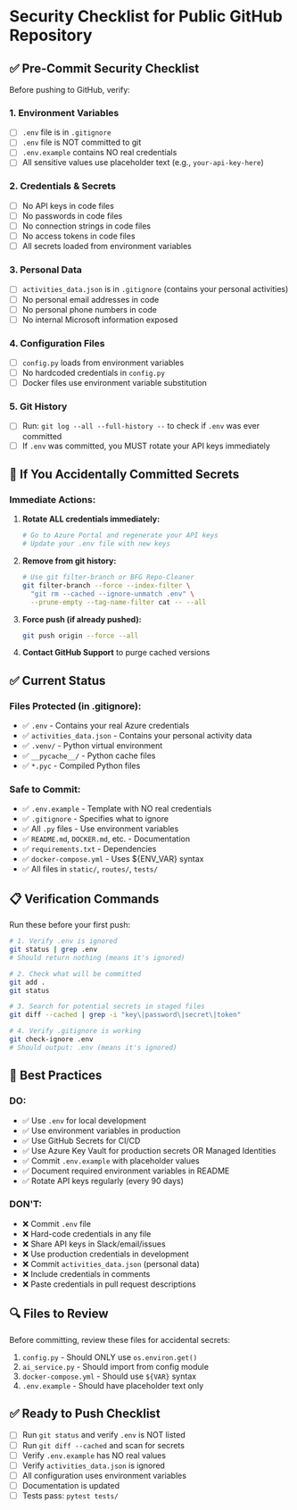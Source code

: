 # Security Checklist for Public GitHub Repository

## ✅ Pre-Commit Security Checklist

Before pushing to GitHub, verify:

### 1. **Environment Variables**
- [ ] `.env` file is in `.gitignore`
- [ ] `.env` file is NOT committed to git
- [ ] `.env.example` contains NO real credentials
- [ ] All sensitive values use placeholder text (e.g., `your-api-key-here`)

### 2. **Credentials & Secrets**
- [ ] No API keys in code files
- [ ] No passwords in code files
- [ ] No connection strings in code files
- [ ] No access tokens in code files
- [ ] All secrets loaded from environment variables

### 3. **Personal Data**
- [ ] `activities_data.json` is in `.gitignore` (contains your personal activities)
- [ ] No personal email addresses in code
- [ ] No personal phone numbers in code
- [ ] No internal Microsoft information exposed

### 4. **Configuration Files**
- [ ] `config.py` loads from environment variables
- [ ] No hardcoded credentials in `config.py`
- [ ] Docker files use environment variable substitution

### 5. **Git History**
- [ ] Run: `git log --all --full-history --` to check if `.env` was ever committed
- [ ] If `.env` was committed, you MUST rotate your API keys immediately

## 🚨 If You Accidentally Committed Secrets

### Immediate Actions:

1. **Rotate ALL credentials immediately:**
   ```bash
   # Go to Azure Portal and regenerate your API keys
   # Update your .env file with new keys
   ```

2. **Remove from git history:**
   ```bash
   # Use git filter-branch or BFG Repo-Cleaner
   git filter-branch --force --index-filter \
     "git rm --cached --ignore-unmatch .env" \
     --prune-empty --tag-name-filter cat -- --all
   ```

3. **Force push (if already pushed):**
   ```bash
   git push origin --force --all
   ```

4. **Contact GitHub Support** to purge cached versions

## ✅ Current Status

### Files Protected (in .gitignore):
- ✅ `.env` - Contains your real Azure credentials
- ✅ `activities_data.json` - Contains your personal activity data
- ✅ `.venv/` - Python virtual environment
- ✅ `__pycache__/` - Python cache files
- ✅ `*.pyc` - Compiled Python files

### Safe to Commit:
- ✅ `.env.example` - Template with NO real credentials
- ✅ `.gitignore` - Specifies what to ignore
- ✅ All `.py` files - Use environment variables
- ✅ `README.md`, `DOCKER.md`, etc. - Documentation
- ✅ `requirements.txt` - Dependencies
- ✅ `docker-compose.yml` - Uses ${ENV_VAR} syntax
- ✅ All files in `static/`, `routes/`, `tests/`

## 📋 Verification Commands

Run these before your first push:

```bash
# 1. Verify .env is ignored
git status | grep .env
# Should return nothing (means it's ignored)

# 2. Check what will be committed
git add .
git status

# 3. Search for potential secrets in staged files
git diff --cached | grep -i "key\|password\|secret\|token"

# 4. Verify .gitignore is working
git check-ignore .env
# Should output: .env (means it's ignored)
```

## 🔐 Best Practices

### DO:
- ✅ Use `.env` for local development
- ✅ Use environment variables in production
- ✅ Use GitHub Secrets for CI/CD
- ✅ Use Azure Key Vault for production secrets OR Managed Identities
- ✅ Commit `.env.example` with placeholder values
- ✅ Document required environment variables in README
- ✅ Rotate API keys regularly (every 90 days)

### DON'T:
- ❌ Commit `.env` file
- ❌ Hard-code credentials in any file
- ❌ Share API keys in Slack/email/issues
- ❌ Use production credentials in development
- ❌ Commit `activities_data.json` (personal data)
- ❌ Include credentials in comments
- ❌ Paste credentials in pull request descriptions

## 🔍 Files to Review

Before committing, review these files for accidental secrets:

1. `config.py` - Should ONLY use `os.environ.get()`
2. `ai_service.py` - Should import from config module
3. `docker-compose.yml` - Should use `${VAR}` syntax
4. `.env.example` - Should have placeholder text only

## ✅ Ready to Push Checklist

- [ ] Run `git status` and verify `.env` is NOT listed
- [ ] Run `git diff --cached` and scan for secrets
- [ ] Verify `.env.example` has NO real values
- [ ] Verify `activities_data.json` is ignored
- [ ] All configuration uses environment variables
- [ ] Documentation is updated
- [ ] Tests pass: `pytest tests/`
